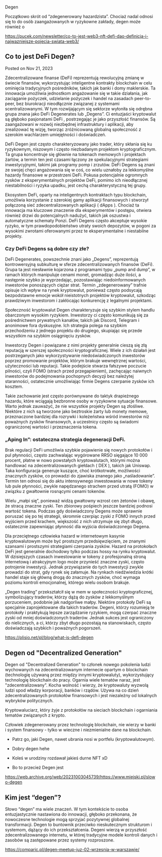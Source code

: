 Degen

Początkowo skrót od “zdegenerowany hazardzista”. Chociaż nadal odnosi się to do osób zaangażowanych w ryzykowne zakłady, degen może również o

https://pucek.com/newsletter/co-to-jest-web3-nft-defi-dao-definicja-i-najwazniejsze-pojecia-swiata-web3/

## Co to jest DeFi Degen?

Posted on Nov 21, 2023

Zdecentralizowane finanse (DeFi) reprezentują rewolucyjną zmianę w świecie finansów, wykorzystując inteligentne kontrakty blockchain w celu ominięcia tradycyjnych pośredników, takich jak banki i domy maklerskie. Ta innowacja umożliwia jednostkom angażowanie się w takie działania, jak zaciąganie pożyczek, udzielanie pożyczek i handel na zasadach peer-to-peer, bez biurokracji nieodłącznie związanej z systemami scentralizowanymi. W tym rozwijającym się sektorze wyłoniła się odrębna grupa znana jako DeFi Degenerates lub „Degens”. Ci entuzjaści kryptowalut są głęboko pasjonatami DeFi , postrzegając je jako przyszłość finansów. Są zaangażowani w rozwój niezbędnej infrastruktury i aplikacji, aby zrealizować tę wizję, tworząc zróżnicowaną globalną społeczność z szerokim wachlarzem umiejętności i doświadczeń.

DeFi Degen jest często charakteryzowany jako trader, który skłania się ku ryzykownym, niszowym i często niezbadanym projektom kryptograficznym. Ta grupa koncentruje się głównie na tokenach memowych i projektach żartów, a termin ten jest czasami łączony ze spekulacyjnymi strategiami inwestycyjnymi, takimi jak programy pomp i zrzutów. DeFi Degens są znani ze swojej chęci angażowania się w coś, co wielu uznałoby za lekkomyślne hazardy finansowe w przestrzeni DeFi. Pokusa potencjalnie ogromnych zysków z eksperymentalnych projektów DeFi, pomimo ich nieodłącznej niestabilności i ryzyka upadku, jest cechą charakterystyczną tej grupy.

Ekosystem DeFi, oparty na inteligentnych kontraktach typu blockchain, umożliwia korzystanie z szerokiej gamy aplikacji finansowych i stworzył połączoną sieć zdecentralizowanych aplikacji ( dApps ). Chociaż ta innowacja ma kluczowe znaczenie dla eksperymentów i postępu, otwiera również drzwi do potencjalnych nadużyć, takich jak oszustwa i automatyczne schematy Ponzi. DeFi Degens często akceptuje wysokie ryzyko, w tym prawdopodobieństwo utraty swoich depozytów, w pogoni za wysokimi zwrotami oferowanymi przez te eksperymentalne i niestabilne projekty.

### Czy DeFi Degens są dobre czy złe?

DeFi Degenerates, powszechnie znani jako „Degens”, reprezentują kontrowersyjną subkulturę w sferze zdecentralizowanych finansów (DeFi). Grupa ta jest niesławnie kojarzona z programami typu „pump and dump”, w ramach których manipuluje cenami monet, gromadząc duże ilości, a następnie szybko je wyprzedając, pozostawiając niedoinformowanych inwestorów ponoszących ciężar strat. Termin „zdegenerowany” trafnie opisuje ich wpływ na rynek kryptowalut, ponieważ często podsycają bezpodstawne emocje wokół nieistotnych projektów kryptowalut, szkodząc prawdziwym inwestorom i zakłócając konkurencję z legalnymi projektami.

Społeczność kryptowalut Degen charakteryzuje się szybkim stylem handlu obarczonym wysokim ryzykiem. Inwestorzy ci często komunikują się za pośrednictwem prywatnych kanałów, takich jak Discord, Telegram i anonimowe fora dyskusyjne. Ich strategia polega na szybkim przechodzeniu z jednego projektu do drugiego, skupiając się przede wszystkim na szybkim osiągnięciu zysków.

Inwestorzy Degen i powiązane z nimi projekty generalnie cieszą się złą reputacją w szerszej społeczności kryptograficznej. Wiele z ich działań jest postrzeganych jako wykorzystywanie niedoświadczonych inwestorów poprzez promowanie projektów, którym brakuje wewnętrznej wartości, użyteczności lub reputacji. Takie podejście stwarza fałszywe poczucie pilności, czyli FOMO (strach przed przegapieniem), zachęcając naiwnych inwestorów do podejmowania pochopnych decyzji bez należytej staranności, ostatecznie umożliwiając firmie Degens czerpanie zysków ich kosztem.

Takie zachowanie jest często porównywane do taktyk drapieżnego hazardu, które wciągają bezbronne osoby w ryzykowne sytuacje finansowe. Warto jednak zauważyć, że nie wszystkie projekty Degen są złośliwe. Niektóre z nich są tworzone jako beztroskie żarty lub monety memowe, przeznaczone bardziej dla rozrywki i koleżeństwa wśród inwestorów niż poważnych zysków finansowych, a uczestnicy często są świadomi ograniczonej wartości i przeznaczenia tokena.

### „Aping In”: ostateczna strategia degeneracji DeFi.

Brak regulacji DeFi umożliwia szybkie pojawienie się nowych protokołów i pul płynności, często zachwalając wygórowane RRSO sięgające 10 000 procent, płatne w nowo powstałych kryptowalutach, którymi można handlować na zdecentralizowanych giełdach ( DEX ), takich jak Uniswap. Taka konfiguracja generuje kuszące, choć krótkotrwałe, możliwości znacznych zysków, co prowadzi do zjawiska znanego jako „naśladowanie”. Termin ten odnosi się do aktu intensywnego inwestowania w nowe tokeny lub pule płynności, zwykle napędzanego strachem przed utratą (FOMO) w związku z gwałtownie rosnącymi cenami tokenów.

Wielu „małpi się”, ponieważ widzą gwałtowny wzrost cen żetonów i obawę, że stracą znaczne zyski. Ten zbiorowy pośpiech jeszcze bardziej podnosi wartość tokena. Podczas gdy doświadczony Degens może sprawnie poruszać się po tej strategii, skromnie czerpiąc zyski z FOMO innych przed wyjściem przed krachem, większość z nich utrzymuje się zbyt długo, ostatecznie zapewniając płynność dla wyjścia doświadczonego Degena.

Dla przeciętnego człowieka hazard w internetowym kasynie kryptowalutowym może być prostszym przedsięwzięciem, ze znanymi szansami i prostszymi strategiami czerpania zysków. Hazard na protokołach DeFi jest generalnie dochodowy tylko podczas hossy na rynku kryptowalut. W dzisiejszych czasach inwestowanie w tokeny z profesjonalną stroną internetową i atrakcyjnym logo może przynieść znaczne zyski, często potrojenie inwestycji. Jednak przywiązanie do tych inwestycji zwykle prowadzi do strat, gdy rynek się załamuje. Na rynkach niedźwiedzia krótki handel staje się główną drogą do znacznych zysków, choć wymaga poziomu kontroli emocjonalnej, którego wielu osobom brakuje.

„Degen trading” przekształcił się w mem w społeczności kryptograficznej, symbolizujący traderów, którzy dążą do zysków z lekkomyślnym porzuceniem, podobnie jak nadgorliwe małpy. Niektóre protokoły DeFi są specjalnie zaprojektowane dla takich traderów. Degeni, którzy rozumieją te protokoły i praktykują lepsze zarządzanie ryzykiem, mogą czerpać znaczne zyski od mniej doświadczonych traderów. Jednak sukces jest ograniczony do nielicznych, a ci, którzy zbyt długo pozostają na stanowiskach, często doświadczają szybkich i poważnych pogorszeń.

https://plisio.net/pl/blog/what-is-defi-degen

## Degen od "Decentralized Generation"

Degen od "Decentralized Generation" to członek nowego pokolenia ludzi wychowanych na zdecentralizowanym internecie opartym o blockchain (technologię używaną przez między innymi kryptowaluty), wykorzystujący technologię blockchain do pracy. Ogarnia wiele tematów naraz, jest "zdecentralizowany". Kocha wolność i wierzy, że kryptowaluty wyzwolą ludzi spod władzy korporacji, banków i rządów. Używa na co dzień zdecentralizowanych protokołów finansowych i jest niezależny od lokalnych wybryków politycznych.

Kryptowaluciarz, który żyje z protokołów na sieciach blockchain i ogarniania tematów związanych z krypto.

Człowiek zdegenerowany przez technologię blockchain, nie wierzy w banki i system finansowy - tylko w wieczne i niezmienialne dane na blockchain.

- Patrz go, jaki Degen, nawet ubrania nosi w portfelu (kryptowalutowym).
- Dobry degen hehe

- Koleś w urodziny rozdawał jakieś durne NFT xD
- Bo to przecież Degen jest

https://web.archive.org/web/20231003045739/https://www.miejski.pl/slowo-degen

## Kim jest “degen”?

Słowo “degen” ma wiele znaczeń. W tym kontekście to osoba entuzjastycznie nastawiona do innowacji, głęboko przekonana, że nowoczesne technologie mogą sprzyjać pozytywnej globalnej transformacji. Degen to buntownik przeciwko nieskutecznym strukturom i systemom, dążący do ich przekształcenia. Degeni wierzą w przyszłość zdecentralizowanego internetu, w której tradycyjne modele kontroli danych i zasobów są zastępowane przez systemy rozproszone.

https://comparic.pl/degen-meetup-juz-02-wrzesnia-w-warszawie/
